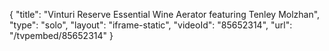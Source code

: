 {
    "title": "Vinturi Reserve Essential Wine Aerator featuring Tenley Molzhan",
    "type": "solo",
    "layout": "iframe-static",
    "videoId": "85652314",
    "url": "\/tvpembed\/85652314"
}